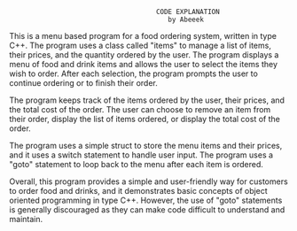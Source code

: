                                          CODE EXPLANATION
                                            by Abeeek
This is a menu based program for a food ordering system, written in type C++. The program uses a class called "items" to manage a list of items, their prices, and the quantity ordered by the user. The program displays a menu of food and drink items and allows the user to select the items they wish to order. After each selection, the program prompts the user to continue ordering or to finish their order.

The program keeps track of the items ordered by the user, their prices, and the total cost of the order. The user can choose to remove an item from their order, display the list of items ordered, or display the total cost of the order.

The program uses a simple struct to store the menu items and their prices, and it uses a switch statement to handle user input. The program uses a "goto" statement to loop back to the menu after each item is ordered.

Overall, this program provides a simple and user-friendly way for customers to order food and drinks, and it demonstrates basic concepts of object oriented programming in type C++. However, the use of "goto" statements is generally discouraged as they can make code difficult to understand and maintain.
